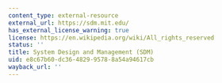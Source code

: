 ```yaml
---
content_type: external-resource
external_url: https://sdm.mit.edu/
has_external_license_warning: true
license: https://en.wikipedia.org/wiki/All_rights_reserved
status: ''
title: System Design and Management (SDM)
uid: e8c67b60-dc36-4829-9578-8a54a94617cb
wayback_url: ''
---
```

